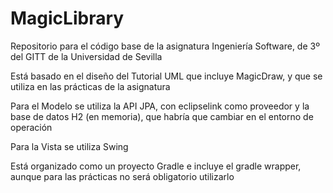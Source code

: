 # MagicLibrary

Repositorio para el código base de la asignatura Ingeniería Software, de 3º del GITT de la Universidad de Sevilla

Está basado en el diseño del Tutorial UML que incluye MagicDraw, y que se utiliza en las prácticas de la asignatura


Para el Modelo se utiliza la API JPA, con eclipselink como proveedor y la base de datos H2 (en memoria), que habría que cambiar en el entorno de operación


Para la Vista se utiliza Swing

Está organizado como un proyecto Gradle e incluye el gradle wrapper, aunque para las prácticas no será obligatorio utilizarlo

